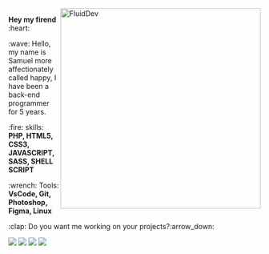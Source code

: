 <img src="https://github.com/samueldietrick/samueldietrick/blob/main/fluiddev.png?raw=true" min-width="200px" max-width="250px" width="400px" align="right" alt="FluidDev">

<p align="left"> 
  <b>Hey my firend</b> :heart:
</p>



<p align="left"> 
 :wave: Hello, my name is Samuel more affectionately called happy, I have been a back-end programmer for 5 years.
</p>

<p align="left">
  :fire: skills: <strong>PHP, HTML5, CSS3, JAVASCRIPT, SASS, SHELL SCRIPT</strong>
</p>

<p align="left">
  :wrench: Tools: <strong>VsCode, Git, Photoshop, Figma, Linux</strong>
</p>

<p align="left">
  :clap: Do you want me working on your projects?:arrow_down:
</p>

<p align="left">

  <a href="#" alt="Linkedin">
  <img src="https://img.shields.io/badge/-Linkedin-0e76a8?style=flat-square&logo=Linkedin&logoColor=white&link=LINK-DO-SEU-LINKEDIN" /></a>

  <a href="#" alt="Telegram">
  <img src="https://img.shields.io/badge/-WhatsApp-25d366?style=flat-square&labelColor=25d366&logo=whatsapp&logoColor=white&link=API-DO-SEU-WHATSAPP"/></a>

  <a href="#" alt="Facebook">
  <img src="https://img.shields.io/badge/-Facebook-3b5998?style=flat-square&labelColor=3b5998&logo=facebook&logoColor=white&link=LINK-DO-SEU-FACEBOOK"/></a>

  <a href="#" alt="Instagram">
  <img src="https://img.shields.io/badge/-Instagram-DF0174?style=flat-square&labelColor=DF0174&logo=instagram&logoColor=white&link=LINK-DO-SEU-INSTAGRAM"/></a>
</p>  
